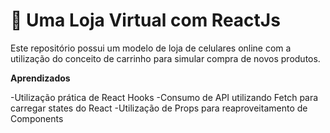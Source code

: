 # 🛒 Uma Loja Virtual com ReactJs
Este repositório possui um modelo de loja de celulares online com a utilização do conceito de carrinho para simular compra de novos produtos.


**Aprendizados**

-Utilização prática de React Hooks
-Consumo de API utilizando Fetch para carregar states do React
-Utilização de Props para reaproveitamento de Components
